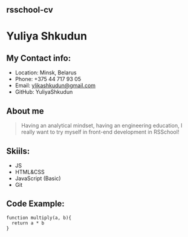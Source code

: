 ## rsschool-cv
# Yuliya Shkudun
## My Contact info:
* Location: Minsk, Belarus
* Phone: +375 44 717 93 05
* Email: ylikashkudun@gmail.com
* GitHub: YuliyaShkudun 
## About me 
> Having an analytical mindset, having an engineering education, I really want to try myself in front-end development in RSSchool!
## Skiils:
* JS
* HTML&CSS
* JavaScript (Basic)
* Git
## Code Example: 
``` 
function multiply(a, b){ 
  return a * b 
} 
```

